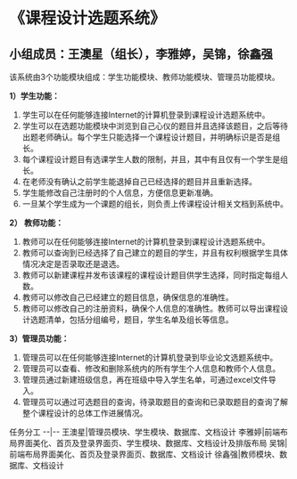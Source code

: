 # **《课程设计选题系统》**
## 小组成员：王澳星（组长），李雅婷，吴锦，徐鑫强
  
  该系统由3个功能模块组成：学生功能模块、教师功能模块、管理员功能模块。
  
**1）学生功能：**

1.   学生可以在任何能够连接Internet的计算机登录到课程设计选题系统中。
2.  学生可以在选题功能模块中浏览到自己心仪的题目并且选择该题目，之后等待出题老师确认。每个学生只能选择一个课程设计题目，并明确标识是否是组长。
3.  每个课程设计题目有选课学生人数的限制，并且，其中有且仅有一个学生是组长。
4.  在老师没有确认之前学生能退掉自己已经选择的题目并且重新选择。
5.  学生能修改自己注册时的个人信息，方便信息更新准确。
6.  一旦某个学生成为一个课题的组长，则负责上传课程设计相关文档到系统中。

**2）**  **教师功能：**

1.  教师可以在任何能够连接Internet的计算机登录到课程设计选题系统中。
2.  教师可以查询到已经选择了自己建立的题目的学生，并且有权利根据学生具体情况决定是否录取还是退选。
3.  教师可以新建课程并发布该课程的课程设计题目供学生选择，同时指定每组人数。
4.  教师可以修改自己已经建立的题目信息，确保信息的准确性。
5.  教师可以修改自己的注册资料，确保个人信息的准确性。教师可以导出课程设计选题清单，包括分组编号，题目，学生名单及组长等信息。

**3）管理员功能：**

1.  管理员可以在任何能够连接Internet的计算机登录到毕业论文选题系统中。
2.  管理员可以查看、修改和删除系统内的所有学生个人信息和教师个人信息。
3.  管理员通过新建班级信息，再在班级中导入学生名单，可通过excel文件导入。
4.  管理员可以通过可选题目的查询，待录取题目的查询和已录取题目的查询了解整个课程设计的总体工作进展情况。

任务分工
 --|--
王澳星|管理员模块、学生模块、数据库、文档设计
李雅婷|前端布局界面美化、首页及登录界面页、学生模块、数据库、文档设计及排版布局
吴锦|前端布局界面美化、首页及登录界面页、数据库、文档设计
徐鑫强|教师模块、数据库、文档设计
